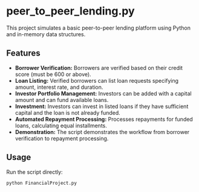# peer_to_peer_lending.py

This project simulates a basic peer-to-peer lending platform using Python and in-memory data structures.

## Features

- **Borrower Verification:** Borrowers are verified based on their credit score (must be 600 or above).
- **Loan Listing:** Verified borrowers can list loan requests specifying amount, interest rate, and duration.
- **Investor Portfolio Management:** Investors can be added with a capital amount and can fund available loans.
- **Investment:** Investors can invest in listed loans if they have sufficient capital and the loan is not already funded.
- **Automated Repayment Processing:** Processes repayments for funded loans, calculating equal installments.
- **Demonstration:** The script demonstrates the workflow from borrower verification to repayment processing.

## Usage

Run the script directly:

```sh
python FinancialProject.py